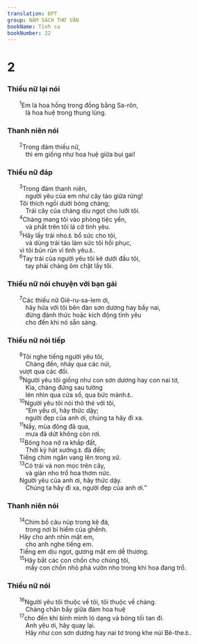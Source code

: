 ```yaml
---
translation: BPT
group: NĂM SÁCH THƠ VĂN
bookName: Tình ca 
bookNumber: 22
---
```


<div class="title"><h1>2</h1><h3>Thiếu nữ lại nói</h3></div>
<span class="verse nha_2_1">  <sup>1</sup>Em là hoa hồng trong đồng bằng Sa-rôn,<br/>   là hoa huệ trong thung lũng.<br/></span>
<div class="title"><h3>Thanh niên nói</h3></div>
<span class="verse nha_2_2">  <sup>2</sup>Trong đám thiếu nữ,<br/>   thì em giống như hoa huệ giữa bụi gai!<br/></span>
<div class="title"><h3>Thiếu nữ đáp</h3></div>
<span class="verse nha_2_3">  <sup>3</sup>Trong đám thanh niên,<br/>   người yêu của em như cây táo giữa rừng!<br/>  Tôi thích ngồi dưới bóng chàng;<br/>   Trái cây của chàng dịu ngọt cho lưỡi tôi.<br/></span>
<span class="verse nha_2_4">  <sup>4</sup>Chàng mang tôi vào phòng tiệc yến,<br/>   và phất trên tôi lá cờ tình yêu.<br/></span>
<span class="verse nha_2_5">  <sup>5</sup>Hãy lấy trái nho<a data-toggle="tooltip" data-placement="bottom" title="Hay “bánh trái nho.”">⚓</a> bổ sức cho tôi,<br/>   và dùng trái táo làm sức tôi hồi phục,<br/>  vì tôi bủn rủn vì tình yêu<a data-toggle="tooltip" data-placement="bottom" title="Hay “Tôi bị thất tình.”">⚓</a>.<br/></span>
<span class="verse nha_2_6">  <sup>6</sup>Tay trái của người yêu tôi kê dưới đầu tôi,<br/>   tay phải chàng ôm chặt lấy tôi.<br/></span>
<div class="title"><h3>Thiếu nữ nói chuyện với bạn gái</h3></div>
<span class="verse nha_2_7">  <sup>7</sup>Các thiếu nữ Giê-ru-sa-lem ơi,<br/>   hãy hứa với tôi bên đàn sơn dương hay bầy nai,<br/>   đừng đánh thức hoặc kích động tình yêu<br/>   cho đến khi nó sẵn sàng.<br/></span>
<div class="title"><h3>Thiếu nữ nói tiếp</h3></div>
<span class="verse nha_2_8">  <sup>8</sup>Tôi nghe tiếng người yêu tôi,<br/>   Chàng đến, nhảy qua các núi,<br/>  vượt qua các đồi.<br/></span>
<span class="verse nha_2_9">  <sup>9</sup>Người yêu tôi giống như con sơn dương hay con nai tơ,<br/>   Kìa, chàng đứng sau tường<br/>   lén nhìn qua cửa sổ, qua bức mành<a data-toggle="tooltip" data-placement="bottom" title="Đây là bức màn gỗ đan tréo nhau.">⚓</a>.<br/></span>
<span class="verse nha_2_10">  <sup>10</sup>Người yêu tôi nói thỏ thẻ với tôi,<br/>   “Em yêu ơi, hãy thức dậy;<br/>   người đẹp của anh ơi, chúng ta hãy đi xa.<br/></span>
<span class="verse nha_2_11">  <sup>11</sup>Nầy, mùa đông đã qua,<br/>   mưa đã dứt không còn rơi.<br/></span>
<span class="verse nha_2_12">  <sup>12</sup>Bông hoa nở ra khắp đất,<br/>   Thời kỳ hát xướng<a data-toggle="tooltip" data-placement="bottom" title="Hay “tỉa hoa.”">⚓</a> đã đến;<br/>  Tiếng chim ngân vang lên trong xứ.<br/></span>
<span class="verse nha_2_13">  <sup>13</sup>Có trái vả non mọc trên cây,<br/>   và giàn nho trổ hoa thơm nức.<br/>  Người yêu của anh ơi, hãy thức dậy.<br/>   Chúng ta hãy đi xa, người đẹp của anh ơi.”<br/></span>
<div class="title"><h3>Thanh niên nói</h3></div>
<span class="verse nha_2_14">  <sup>14</sup>Chim bồ câu núp trong kẽ đá,<br/>   trong nơi bí hiểm của ghềnh.<br/>  Hãy cho anh nhìn mặt em,<br/>   cho anh nghe tiếng em.<br/>  Tiếng em dịu ngọt, gương mặt em dễ thương.<br/></span>
<span class="verse nha_2_15">  <sup>15</sup>Hãy bắt các con chồn cho chúng tôi,<br/>   mấy con chồn nhỏ phá vườn nho trong khi hoa đang trổ.<br/></span>
<div class="title"><h3>Thiếu nữ nói</h3></div>
<span class="verse nha_2_16">  <sup>16</sup>Người yêu tôi thuộc về tôi, tôi thuộc về chàng.<br/>   Chàng chăn bầy giữa đám hoa huệ<br/></span>
<span class="verse nha_2_17">  <sup>17</sup>cho đến khi bình mình ló dạng và bóng tối tan đi.<br/>   Anh yêu ơi, hãy quay lại.<br/>   Hãy như con sơn dương hay nai tơ trong khe núi Bê-the<a data-toggle="tooltip" data-placement="bottom" title="Hay “dãy núi hương thơm.”">⚓</a>.<br/></span>
